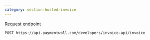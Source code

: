 ```yaml
---
category: section-hosted-invoice
---
```


Request endpoint
```
POST https://api.paymentwall.com/developers/invoice-api/invoice
```
